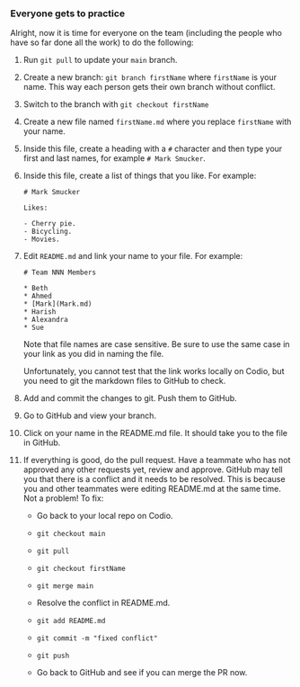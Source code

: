 ### Everyone gets to practice

Alright, now it is time for everyone on the team (including the people who have so far done all the work) to do the following:

1. Run `git pull` to update your `main` branch.

1. Create a new branch: `git branch firstName` where `firstName` is your name.  This way each person gets their own branch without conflict.

1. Switch to the branch with `git checkout firstName`

1. Create a new file named `firstName.md` where you replace `firstName` with your name.

1. Inside this file, create a heading with a `#` character and then type your first and last names, for example `# Mark Smucker`.

1. Inside this file, create a list of things that you like. For example:
    ```
	# Mark Smucker

	Likes:

	- Cherry pie.
	- Bicycling.
	- Movies.
	```

1. Edit `README.md` and link your name to your file.  For example:
	```
	# Team NNN Members

	* Beth
	* Ahmed
	* [Mark](Mark.md)
	* Harish
	* Alexandra
	* Sue
	```

	Note that file names are case sensitive.  Be sure to use the same case in your link as you did in naming the file.

	Unfortunately, you cannot test that the link works locally on Codio, but you need to git the markdown files to GitHub to check.

1. Add and commit the changes to git.  Push them to GitHub.

1. Go to GitHub and view your branch.

1. Click on your name in the README.md file.  It should take you to the file in GitHub.  

1. If everything is good, do the pull request.  Have a teammate who has not approved any other requests yet, review and approve.  GitHub may tell you that there is a conflict and it needs to be resolved.  This is because you and other teammates were editing README.md at the same time.  Not a problem!  To fix:

	- Go back to your local repo on Codio.

	- `git checkout main`

	- `git pull`

	- `git checkout firstName`

	- `git merge main`

	- Resolve the conflict in README.md.  

	- `git add README.md`

	- `git commit -m "fixed conflict"`

	- `git push`

	- Go back to GitHub and see if you can merge the PR now.

